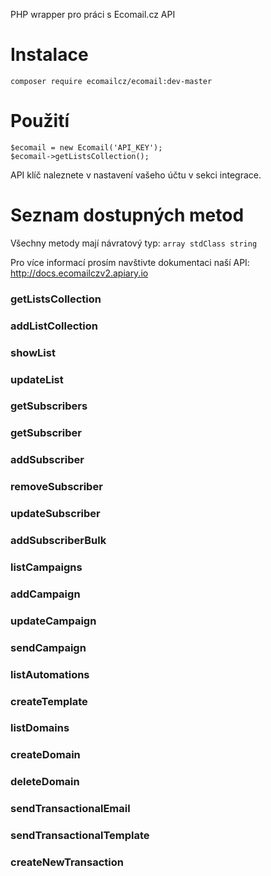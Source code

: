 PHP wrapper pro práci s Ecomail.cz API

# Instalace

```
composer require ecomailcz/ecomail:dev-master
```

# Použití

```
$ecomail = new Ecomail('API_KEY');
$ecomail->getListsCollection();
```

API klíč naleznete v nastavení vašeho účtu v sekci integrace.

# Seznam dostupných metod

Všechny metody mají návratový typ: `array stdClass string`

Pro více informací prosím navštivte dokumentaci naší API: http://docs.ecomailczv2.apiary.io

### getListsCollection

### addListCollection

### showList

### updateList

### getSubscribers

### getSubscriber

### addSubscriber

### removeSubscriber

### updateSubscriber

### addSubscriberBulk

### listCampaigns

### addCampaign

### updateCampaign

### sendCampaign

### listAutomations

### createTemplate

### listDomains

### createDomain

### deleteDomain

### sendTransactionalEmail

### sendTransactionalTemplate

### createNewTransaction

